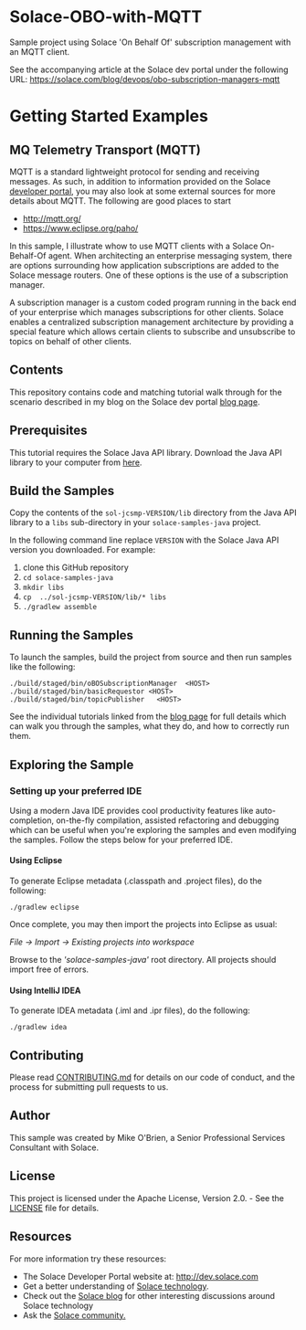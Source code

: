 # Solace-OBO-with-MQTT
Sample project using Solace 'On Behalf Of' subscription management with an MQTT client. 

See the accompanying article at the Solace dev portal under the following URL:
https://solace.com/blog/devops/obo-subscription-managers-mqtt

# Getting Started Examples
## MQ Telemetry Transport (MQTT)

MQTT is a standard lightweight protocol for sending and receiving messages. As such, in addition to information provided on the Solace [developer portal](http://dev.solacesystems.com/tech/mqtt/), you may also look at some external sources for more details about MQTT. The following are good places to start

- http://mqtt.org/
- https://www.eclipse.org/paho/

In this sample, I illustrate whow to use MQTT clients with a Solace On-Behalf-Of agent. When architecting an enterprise messaging system, there are options surrounding how application subscriptions are added to the Solace message routers. One of these options is the use of a subscription manager. 

A subscription manager is a custom coded program running in the back end of your enterprise which manages subscriptions for other clients. Solace enables a centralized subscription management architecture by providing a special feature which allows certain clients to subscribe and unsubscribe to topics on behalf of other clients.

## Contents

This repository contains code and matching tutorial walk through for the scenario described in my blog on the Solace dev portal [blog page](https://solace.com/blog/devops/obo-subscription-managers-mqtt).

## Prerequisites

This tutorial requires the Solace Java API library. Download the Java API library to your computer from [here](http://dev.solace.com/downloads/).

## Build the Samples

Copy the contents of the `sol-jcsmp-VERSION/lib` directory from the Java API library to a `libs` sub-directory in your `solace-samples-java` project.

In the following command line replace `VERSION` with the Solace Java API version you downloaded. For example:

  1. clone this GitHub repository
  1. `cd solace-samples-java`
  1. `mkdir libs`
  1. `cp  ../sol-jcsmp-VERSION/lib/* libs`
  1. `./gradlew assemble`


## Running the Samples

To launch the samples, build the project from source and then run samples like the following:

    ./build/staged/bin/oBOSubscriptionManager  <HOST>
    ./build/staged/bin/basicRequestor <HOST>
    ./build/staged/bin/topicPublisher   <HOST>

See the individual tutorials linked from the [blog page](https://solace.com/blog/devops/obo-subscription-managers-mqtt) for full details which can walk you through the samples, what they do, and how to correctly run them.

## Exploring the Sample

### Setting up your preferred IDE

Using a modern Java IDE provides cool productivity features like auto-completion, on-the-fly compilation, assisted refactoring and debugging which can be useful when you're exploring the samples and even modifying the samples. Follow the steps below for your preferred IDE.

#### Using Eclipse

To generate Eclipse metadata (.classpath and .project files), do the following:

    ./gradlew eclipse

Once complete, you may then import the projects into Eclipse as usual:

 *File -> Import -> Existing projects into workspace*

Browse to the *'solace-samples-java'* root directory. All projects should import
free of errors.

#### Using IntelliJ IDEA

To generate IDEA metadata (.iml and .ipr files), do the following:

    ./gradlew idea

## Contributing

Please read [CONTRIBUTING.md](CONTRIBUTING.md) for details on our code of conduct, and the process for submitting pull requests to us.

## Author

This sample was created by Mike O'Brien, a Senior Professional Services Consultant with Solace.

## License

This project is licensed under the Apache License, Version 2.0. - See the [LICENSE](LICENSE) file for details.

## Resources

For more information try these resources:

- The Solace Developer Portal website at: http://dev.solace.com
- Get a better understanding of [Solace technology](http://dev.solace.com/tech/).
- Check out the [Solace blog](http://dev.solace.com/blog/) for other interesting discussions around Solace technology
- Ask the [Solace community.](http://dev.solace.com/community/)

